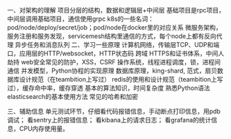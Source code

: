 
一、对架构的理解
项目分层的结构，数据和逻辑层+中间层
基础项目是rpc项目，中间层调用基础项目，通信使用grpc
k8s的一些名词：pod/node/deploy/secret/job；pod/node在docker里的对应关系
微服务架构，服务注册和服务发现，servicemesh结构里通信的方式，每个node上都有反向代理
异步任务和消息队列
二、学习一些原理
计算机网络，传输层TCP、UDP和端口，应用层的HTTP/websocket，HTTP状态码
跨域
HTTPS和证书体系，中间人劫持
web安全常见的防护，XSS，CSRF
操作系统，线程进程调度，锁，进程间通信
并发模型，Python协程的实现原理
数据库原理，king-shard, 范式，扇贝数据库设计规范（在teambition上写过）
redis的使用和设计规范（teambition上写过），缓存命中率，缓存穿透
基本的算法知识，时间复杂度
熟悉Python语法
elasticsearch的基本使用方法
常见的哈希和加密

三、辅助信息
单元测试环节，仔细看代码报错信息，手动断点打印信息，用pdb调试；
看sentry上的报错信息；
看kibana上的请求日志；
看grafana的统计信息，CPU内存使用量。


